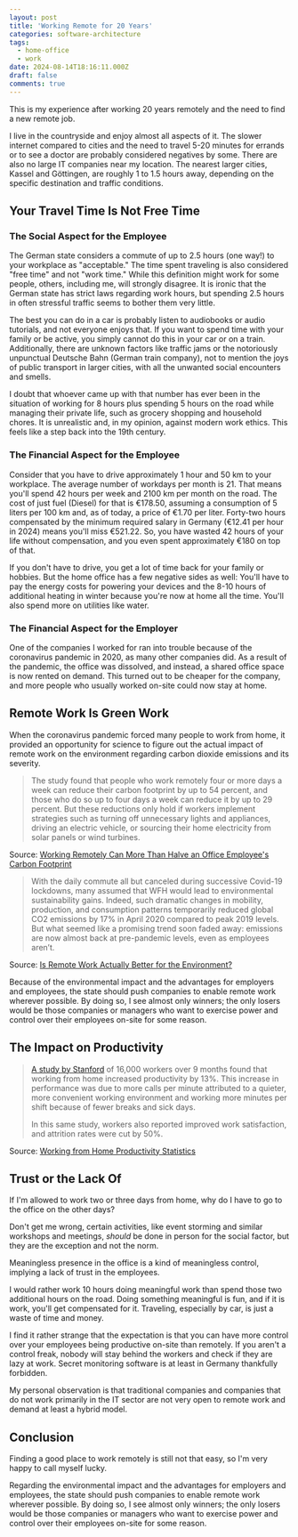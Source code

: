 ```yaml
---
layout: post
title: 'Working Remote for 20 Years'
categories: software-architecture
tags:
  - home-office
  - work
date: 2024-08-14T18:16:11.000Z
draft: false
comments: true
---
```


This is my experience after working 20 years remotely and the need to find a new remote job.

I live in the countryside and enjoy almost all aspects of it. The slower internet compared to cities and the need to travel 5-20 minutes for errands or to see a doctor are probably considered negatives by some. There are also no large IT companies near my location. The nearest larger cities, Kassel and Göttingen, are roughly 1 to 1.5 hours away, depending on the specific destination and traffic conditions.

## Your Travel Time Is Not Free Time

### The Social Aspect for the Employee

The German state considers a commute of up to 2.5 hours (one way!) to your workplace as "acceptable." The time spent traveling is also considered "free time" and not "work time." While this definition might work for some people, others, including me, will strongly disagree. It is ironic that the German state has strict laws regarding work hours, but spending 2.5 hours in often stressful traffic seems to bother them very little.

The best you can do in a car is probably listen to audiobooks or audio tutorials, and not everyone enjoys that. If you want to spend time with your family or be active, you simply cannot do this in your car or on a train. Additionally, there are unknown factors like traffic jams or the notoriously unpunctual Deutsche Bahn (German train company), not to mention the joys of public transport in larger cities, with all the unwanted social encounters and smells.

I doubt that whoever came up with that number has ever been in the situation of working for 8 hours plus spending 5 hours on the road while managing their private life, such as grocery shopping and household chores. It is unrealistic and, in my opinion, against modern work ethics. This feels like a step back into the 19th century.

### The Financial Aspect for the Employee

Consider that you have to drive approximately 1 hour and 50 km to your workplace. The average number of workdays per month is 21. That means you'll spend 42 hours per week and 2100 km per month on the road. The cost of just fuel (Diesel) for that is €178.50, assuming a consumption of 5 liters per 100 km and, as of today, a price of €1.70 per liter. Forty-two hours compensated by the minimum required salary in Germany (€12.41 per hour in 2024) means you'll miss €521.22. So, you have wasted 42 hours of your life without compensation, and you even spent approximately €180 on top of that.

If you don't have to drive, you get a lot of time back for your family or hobbies. But the home office has a few negative sides as well: You'll have to pay the energy costs for powering your devices and the 8-10 hours of additional heating in winter because you're now at home all the time. You'll also spend more on utilities like water.

### The Financial Aspect for the Employer

One of the companies I worked for ran into trouble because of the coronavirus pandemic in 2020, as many other companies did. As a result of the pandemic, the office was dissolved, and instead, a shared office space is now rented on demand. This turned out to be cheaper for the company, and more people who usually worked on-site could now stay at home.

## Remote Work Is Green Work

When the coronavirus pandemic forced many people to work from home, it provided an opportunity for science to figure out the actual impact of remote work on the environment regarding carbon dioxide emissions and its severity.

> The study found that people who work remotely four or more days a week can reduce their carbon footprint by up to 54 percent, and those who do so up to four days a week can reduce it by up to 29 percent. But these reductions only hold if workers implement strategies such as turning off unnecessary lights and appliances, driving an electric vehicle, or sourcing their home electricity from solar panels or wind turbines.

Source: [Working Remotely Can More Than Halve an Office Employee's Carbon Footprint](https://www.scientificamerican.com/article/working-remotely-can-more-than-halve-an-office-employees-carbon-footprint/)

> With the daily commute all but canceled during successive Covid-19 lockdowns, many assumed that WFH would lead to environmental sustainability gains. Indeed, such dramatic changes in mobility, production, and consumption patterns temporarily reduced global CO2 emissions by 17% in April 2020 compared to peak 2019 levels. But what seemed like a promising trend soon faded away: emissions are now almost back at pre-pandemic levels, even as employees aren’t.

Source: [Is Remote Work Actually Better for the Environment?](https://hbr.org/2022/03/is-remote-work-actually-better-for-the-environment)

Because of the environmental impact and the advantages for employers and employees, the state should push companies to enable remote work wherever possible. By doing so, I see almost only winners; the only losers would be those companies or managers who want to exercise power and control over their employees on-site for some reason.

## The Impact on Productivity

> [A study by Stanford](https://nbloom.people.stanford.edu/sites/g/files/sbiybj4746/f/wfh.pdf) of 16,000 workers over 9 months found that working from home increased productivity by 13%. This increase in performance was due to more calls per minute attributed to a quieter, more convenient working environment and working more minutes per shift because of fewer breaks and sick days.
>
> In this same study, workers also reported improved work satisfaction, and attrition rates were cut by 50%.

Source: [Working from Home Productivity Statistics](https://www.apollotechnical.com/working-from-home-productivity-statistics/)

## Trust or the Lack Of

If I'm allowed to work two or three days from home, why do I have to go to the office on the other days?

Don't get me wrong, certain activities, like event storming and similar workshops and meetings, *should* be done in person for the social factor, but they are the exception and not the norm.

Meaningless presence in the office is a kind of meaningless control, implying a lack of trust in the employees.

I would rather work 10 hours doing meaningful work than spend those two additional hours on the road. Doing something meaningful is fun, and if it is work, you'll get compensated for it. Traveling, especially by car, is just a waste of time and money.

I find it rather strange that the expectation is that you can have more control over your employees being productive on-site than remotely. If you aren't a control freak, nobody will stay behind the workers and check if they are lazy at work. Secret monitoring software is at least in Germany thankfully forbidden.

My personal observation is that traditional companies and companies that do not work primarily in the IT sector are not very open to remote work and demand at least a hybrid model.

## Conclusion

Finding a good place to work remotely is still not that easy, so I'm very happy to call myself lucky.

Regarding the environmental impact and the advantages for employers and employees, the state should push companies to enable remote work wherever possible. By doing so, I see almost only winners; the only losers would be those companies or managers who want to exercise power and control over their employees on-site for some reason.

